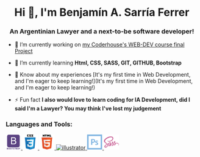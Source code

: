 <h1 align="center">Hi 👋, I'm Benjamín A. Sarría Ferrer</h1>
<h3 align="center">An Argentinian Lawyer and a next-to-be software developer!</h3>

- 🔭 I’m currently working on [my Coderhouse's WEB-DEV course final Project](https://github.com/benja-sarria/iplawyers)

- 🌱 I’m currently learning **Html, CSS, SASS, GIT, GITHUB, Bootstrap**

- 📄 Know about my experiences [It's my first time in Web Development, and I'm eager to keep learning!](It's my first time in Web Development, and I'm eager to keep learning!)

- ⚡ Fun fact **I also would love to learn coding for IA Development, did I said I'm a Lawyer? You may think I've lost my judgement**


<h3 align="left">Languages and Tools:</h3>
<p align="left"> <a href="https://getbootstrap.com" target="_blank"> <img src="https://raw.githubusercontent.com/devicons/devicon/master/icons/bootstrap/bootstrap-plain-wordmark.svg" alt="bootstrap" width="40" height="40"/> </a> <a href="https://www.w3schools.com/css/" target="_blank"> <img src="https://raw.githubusercontent.com/devicons/devicon/master/icons/css3/css3-original-wordmark.svg" alt="css3" width="40" height="40"/> </a> <a href="https://www.w3.org/html/" target="_blank"> <img src="https://raw.githubusercontent.com/devicons/devicon/master/icons/html5/html5-original-wordmark.svg" alt="html5" width="40" height="40"/> </a> <a href="https://www.adobe.com/in/products/illustrator.html" target="_blank"> <img src="https://www.vectorlogo.zone/logos/adobe_illustrator/adobe_illustrator-icon.svg" alt="illustrator" width="40" height="40"/> </a> <a href="https://www.photoshop.com/en" target="_blank"> <img src="https://raw.githubusercontent.com/devicons/devicon/master/icons/photoshop/photoshop-line.svg" alt="photoshop" width="40" height="40"/> </a> <a href="https://sass-lang.com" target="_blank"> <img src="https://raw.githubusercontent.com/devicons/devicon/master/icons/sass/sass-original.svg" alt="sass" width="40" height="40"/> </a> </p>

